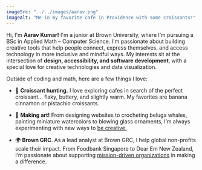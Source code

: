 ```yaml
---
imageSrc: "../../images/aarav.png"
imageAlt: "Me in my favorite cafe in Providence with some croissants!"
---
```


Hi, I'm **Aarav Kumar!** I'm a junior at Brown University, where I’m pursuing a BSc in Applied Math – Computer Science. I'm passionate about building creative tools that help people connect, express themselves, and access technology in more inclusive and mindful ways. My interests sit at the intersection of **design, accessibility, and software development**, with a special love for creative technologies and data visualization.

Outside of coding and math, here are a few things I love:
- 🥐 **Croissant hunting.** I love exploring cafes in search of the perfect croissant... flaky, buttery, and slightly warm. My favorites are banana cinnamon or pistachio croissants.

- 🎨 **Making art!** From designing websites to crocheting beluga whales, painting miniature watercolors to blowing glass ornaments, I’m always experimenting with new ways to <a href="https://www.instagram.com/artbyaaravv/" target="_blank" aria-label="External Link" style="color: var(--primary-color);"><u>be creative</u>.</a>

- 🌍 **Brown GRC**. As a lead analyst at Brown GRC, I help global non-profits scale  their impact. From Foodbank Singapore to Dear Em New Zealand, I’m passionate about supporting <a href="https://substack.com/@aaravkumar2" target="_blank" aria-label="External Link" style="color: var(--primary-color);"><u> mission-driven organizations</a></u> in making a difference.